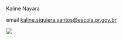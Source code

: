 Kaline Nayara

email kaline.siquiera.santos@escola.pr.gov.br

![](https://tenor.com/pt-BR/view/cat-walking-cute-black-cat-gif-11529041163256095649)

